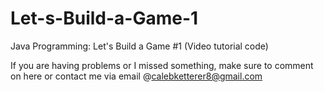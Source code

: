 # Let-s-Build-a-Game-1
Java Programming: Let's Build a Game #1 (Video tutorial code)

If you are having problems or I missed something, make sure to comment on here or contact me via email @calebketterer8@gmail.com  
